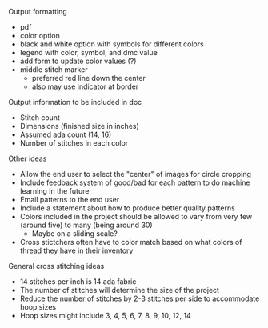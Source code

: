 Output formatting
- pdf
- color option
- black and white option with symbols for different colors
- legend with color, symbol, and dmc value
- add form to update color values (?)
- middle stitch marker
  - preferred red line down the center
  - also may use indicator at border

Output information to be included in doc
- Stitch count
- Dimensions (finished size in inches)
- Assumed ada count (14, 16)
- Number of stitches in each color

Other ideas
- Allow the end user to select the "center" of images for circle cropping
- Include feedback system of good/bad for each pattern to do machine learning in the future
- Email patterns to the end user
- Include a statement about how to produce better quality patterns
- Colors included in the project should be allowed to vary from very few (around five) to many (being around 30)
  - Maybe on a sliding scale?
- Cross stictchers often have to color match based on what colors of thread they have in their inventory
  
General cross stitching ideas
- 14 stitches per inch is 14 ada fabric
- The number of stitches will determine the size of the project
- Reduce the number of stitches by 2-3 stitches per side to accommodate hoop sizes
- Hoop sizes might include 3, 4, 5, 6, 7, 8, 9, 10, 12, 14